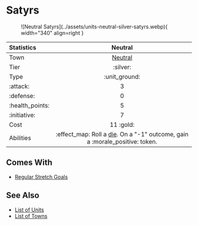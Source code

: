 # Satyrs

<figure markdown="span">
    ![Neutral Satyrs](../assets/units-neutral-silver-satyrs.webp){ width="340" align=right }
</figure>


| Statistics | Neutral |
| :--- | :---: |
| Town | [Neutral](../towns/neutral.md) |
| Tier | :silver: |
| Type | :unit_ground: |
| :attack: | 3 |
| :defense: | 0 |
| :health_points: | 5 |
| :initiative: | 7 |
| Cost | 11 :gold: |
| Abilities | :effect_map: Roll a [die](../dice.md#attack-die). On a "-1" outcome, gain a :morale_positive: token. |


## Comes With

- [Regular Stretch Goals](../content.md)


## See Also

- [List of Units](index.md)
- [List of Towns](../towns/index.md)